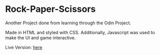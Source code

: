 # Rock-Paper-Scissors

Another Project done from learning through the Odin Project. 

Made in HTML and styled with CSS. Additionally, Javascript was used to make the UI and game interactive. 

Live Version: [here](jovonlim@github.io/Rock-Paper-Scissors/)
